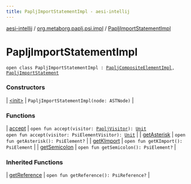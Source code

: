 ```yaml
---
title: PapljImportStatementImpl - aesi-intellij
---
```


[aesi-intellij](../../index.html) / [org.metaborg.paplj.psi.impl](../index.html) / [PapljImportStatementImpl](.)

# PapljImportStatementImpl

`open class PapljImportStatementImpl : `[`PapljCompositeElementImpl`](../-paplj-composite-element-impl/index.html)`, `[`PapljImportStatement`](../../org.metaborg.paplj.psi/-paplj-import-statement/index.html)

### Constructors

| [&lt;init&gt;](-init-.html) | `PapljImportStatementImpl(node: ASTNode)` |

### Functions

| [accept](accept.html) | `open fun accept(visitor: `[`PapljVisitor`](../../org.metaborg.paplj.psi/-paplj-visitor/index.html)`): `[`Unit`](https://kotlinlang.org/api/latest/jvm/stdlib/kotlin/-unit/index.html)<br>`open fun accept(visitor: PsiElementVisitor): `[`Unit`](https://kotlinlang.org/api/latest/jvm/stdlib/kotlin/-unit/index.html) |
| [getAsterisk](get-asterisk.html) | `open fun getAsterisk(): PsiElement?` |
| [getKImport](get-k-import.html) | `open fun getKImport(): PsiElement` |
| [getSemicolon](get-semicolon.html) | `open fun getSemicolon(): PsiElement?` |

### Inherited Functions

| [getReference](../-paplj-composite-element-impl/get-reference.html) | `open fun getReference(): PsiReference?` |

